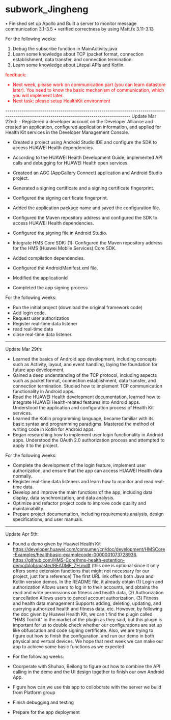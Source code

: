 # subwork\_Jingheng

• Finished set up Apollo and Built a server to monitor message communication 3.1-3.5
• verified correctness by using Matt.fx 3.11-3.13

For the following weeks:
1. Debug the subscribe function in MainActivity.java
2. Learn some knowledge about TCP (packet format, connection establishment, data transfer, and connection termination.
3. Learn some knowledge about Litepal APIs and Kotlin.


<font color="red">feedback:
- Next week, please work on communication part (you can learn datastore later). You need to know the basic mechanism of communication, which you will implement later.
- Next task: please setup HealthKit environment
</font>
-------------------------------------------------------------------------------------------------------------------------------------------
Update Mar 22nd:
- Registered a developer account on the Developer Alliance and created an application, configured application information, and applied for Health Kit services in the Developer Management Console.

- Created a project using Android Studio IDE and configure the SDK to access HUAWEI Health dependencies.
- According to the HUAWEI Health Development Guide, implemented API calls and debugging for HUAWEI Health open services.
- Createed an AGC (AppGallery Connect) application and Android Studio project.
- Generated a signing certificate and a signing certificate fingerprint.
- Configured the signing certificate fingerprint.
- Added the application package name and saved the configuration file.
- Configured the Maven repository address and configured the SDK to access HUAWEI Health dependencies.
- Configured the signing file in Android Studio.

- Integrate HMS Core SDK: (1): Configured the Maven repository address for the HMS (Huawei Mobile Services) Core SDK.
- Added compilation dependencies.
- Configured the AndroidManifest.xml file.
- Modified the applicationId
- Completed the app signing process

For the following weeks:
- Run the initial project (download the original framework code)
- Add login code.
- Request user authorization
- Register real-time data listener
- read real-time data
- close real-time data listener.
-------------------------------------------------------------------------------------------------------------------------------------------
Update Mar 29th:
- Learned the basics of Android app development, including concepts such as Activity, layout, and event handling, laying the foundation for future app development.
- Gained a deep understanding of the TCP protocol, including aspects such as packet format, connection establishment, data transfer, and connection termination. Studied how to implement TCP communication functionality in Android apps.
- Read the HUAWEI Health development documentation, learned how to integrate HUAWEI Health-related features into Android apps. Understood the application and configuration process of Health Kit services.
- Learned the Kotlin programming language, became familiar with its basic syntax and programming paradigms. Mastered the method of writing code in Kotlin for Android apps.
- Began researching how to implement user login functionality in Android apps. Understood the OAuth 2.0 authorization process and attempted to apply it to the project.

For the following weeks:
- Complete the development of the login feature, implement user authorization, and ensure that the app can access HUAWEI Health data normally.
- Register real-time data listeners and learn how to monitor and read real-time data.
- Develop and improve the main functions of the app, including data display, data synchronization, and data analysis.
- Optimize and refactor project code to improve code quality and maintainability.
- Prepare project documentation, including requirements analysis, design specifications, and user manuals.
-------------------------------------------------------------------------------------------------------------------------------------------
Update Apr 5th:
- Found a demo given by Huawei Health Kit https://developer.huawei.com/consumer/cn/doc/development/HMSCore-Examples/healthbasic-examplecode-0000001073728936. https://github.com/HMS-Core/hms-health-extention-demo/blob/master/README_ZH.mdIt (this one is optional since it only offers some extension functions that might not necessary for our project, just for a reference) The first URL link offers both Java and Kotlin version demos. In the README file, it already obtain (1) Login and authorization Allows users to log in to their accounts, and obtains the read and write permissions on fitness and health data, (2) Authorization cancellation Allows users to cancel account authorization, (3) Fitness and health data management Supports adding, deleting, updating, and querying authorized health and fitness data, etc. However, by following the doc given by Huawei Health KIt, we can't find the plugin called "HMS Toolkit" in the market of the plugin as they said, but this plugin is important for us to double check whether our configurations are set up like obfuscation and code signing certificate. Also, we are trying to figure out how to finish the configuration, and run our demo in both physical and vertual devices. We hope that next week we can make our app to achieve some basic functions as we expected.

- For the following weeks:
- Coorperate with Shuhao, Beilong to figure out how to combine the API calling in the demo and the UI design together to finish our own Android App.
- Figure how can we use this app to colloborate with the server we build from Platform group
- Finish debugging and testing
- Prepare for the app deployment
